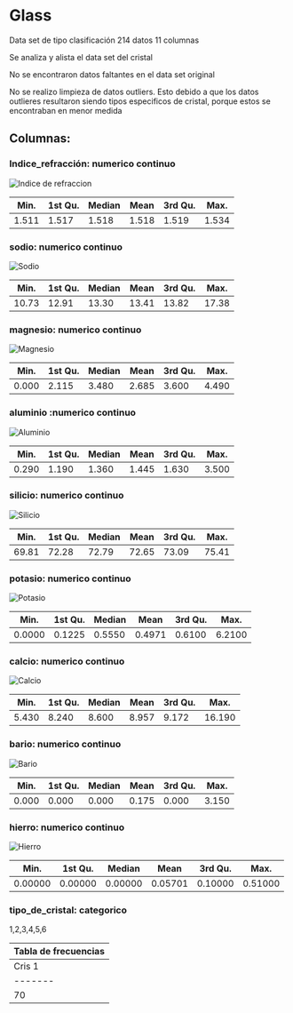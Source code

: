 # Glass
Data set de tipo clasificación 214 datos 11  columnas

Se analiza y alista el data set del cristal

No se encontraron datos faltantes en el data set original

No se realizo limpieza de datos outliers. Esto debido a que los datos outlieres resultaron siendo
tipos especificos de cristal, porque estos se encontraban en menor medida

## Columnas:


   ### Indice_refracción: numerico continuo
   
   ![Indice de refraccion](https://github.com/EfrainSO/diplomado/blob/main/Proyecto%202/Glass/Imagenes/indice.png)

   |Min. |1st Qu.  |Median |Mean |3rd Qu.|Max.| 
   |-----|---------|-------|-----|-------|----|   
   |1.511|1.517    |1.518  |1.518| 1.519 |1.534| 
  
  
   ### sodio: numerico continuo
   
![Sodio](https://github.com/EfrainSO/diplomado/blob/main/Proyecto%202/Glass/Imagenes/sodio.png)

   |Min. |1st Qu.  |Median |Mean |3rd Qu.|Max.| 
   |-----|---------|-------|-----|-------|----|   
  |10.73 |  12.91  | 13.30 |  13.41 |  13.82 |  17.38 |
  
  
### magnesio: numerico continuo

![Magnesio](https://github.com/EfrainSO/diplomado/blob/main/Proyecto%202/Glass/Imagenes/magnesio.png)

   |Min. |1st Qu.  |Median |Mean |3rd Qu.|Max.| 
   |-----|---------|-------|-----|-------|----|    
  |0.000  | 2.115  | 3.480  | 2.685  | 3.600  | 4.490 |
  
  
  
### aluminio :numerico continuo

![Aluminio](https://github.com/EfrainSO/diplomado/blob/main/Proyecto%202/Glass/Imagenes/aluminio.png)

   |Min. |1st Qu.  |Median |Mean |3rd Qu.|Max.| 
   |-----|---------|-------|-----|-------|----|  
 | 0.290  | 1.190  | 1.360 |  1.445 |  1.630  | 3.500 |


### silicio: numerico continuo

![Silicio](https://github.com/EfrainSO/diplomado/blob/main/Proyecto%202/Glass/Imagenes/silicio.png)

   |Min. |1st Qu.  |Median |Mean |3rd Qu.|Max.| 
   |-----|---------|-------|-----|-------|----|  
  |69.81  | 72.28 |  72.79 |  72.65  | 73.09 |  75.41| 


### potasio: numerico continuo

![Potasio](https://github.com/EfrainSO/diplomado/blob/main/Proyecto%202/Glass/Imagenes/potasio.png)

   |Min. |1st Qu.  |Median |Mean |3rd Qu.|Max.| 
   |-----|---------|-------|-----|-------|----|  
| 0.0000 | 0.1225 | 0.5550 | 0.4971 | 0.6100 | 6.2100 |


### calcio: numerico continuo

![Calcio](https://github.com/EfrainSO/diplomado/blob/main/Proyecto%202/Glass/Imagenes/calcio.png)


   |Min. |1st Qu.  |Median |Mean |3rd Qu.|Max.| 
   |-----|---------|-------|-----|-------|----|  
 | 5.430  | 8.240 |  8.600 |  8.957 |  9.172 | 16.190 |


### bario: numerico continuo

![Bario](https://github.com/EfrainSO/diplomado/blob/main/Proyecto%202/Glass/Imagenes/bario.png)

   |Min. |1st Qu.  |Median |Mean |3rd Qu.|Max.| 
   |-----|---------|-------|-----|-------|----|  
 | 0.000 |  0.000 |  0.000  | 0.175  | 0.000 |  3.150 |


### hierro: numerico continuo

![Hierro](https://github.com/EfrainSO/diplomado/blob/main/Proyecto%202/Glass/Imagenes/hierro.png)


   |Min. |1st Qu.  |Median |Mean |3rd Qu.|Max.| 
   |-----|---------|-------|-----|-------|----|  
| 0.00000 | 0.00000 | 0.00000 | 0.05701 | 0.10000 | 0.51000 | 


### tipo_de_cristal: categorico


1,2,3,4,5,6

|Tabla de frecuencias|
|------------------------------------------------|
|Cris 1 |Cris 2| Cris 3| Cris 4 | Cris 5 | Cris 6|
|-------|-------|------|---------|-------|--------|
|70 | 76 | 17 | 13| 9| 29|

